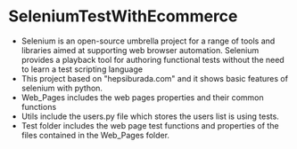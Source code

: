 # SeleniumTestWithEcommerce
- Selenium is an open-source umbrella project for a range of tools and libraries aimed at supporting web browser automation. Selenium provides a playback tool for authoring functional tests without the need to learn a test scripting language 
- This project based on "hepsiburada.com" and it shows basic features of selenium with python.
- Web_Pages includes the web pages properties and their common functions
- Utils include the users.py file which stores the users list is using tests.
- Test folder includes the web page test functions and properties of the files contained in the Web_Pages folder.

